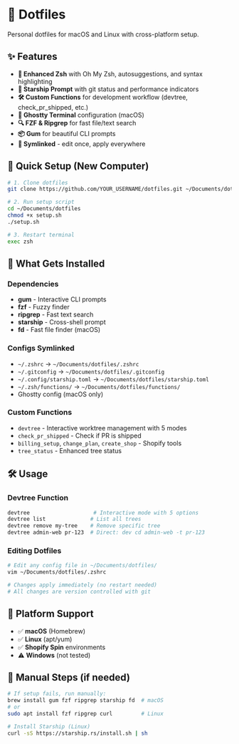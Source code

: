 # 🚀 Dotfiles

Personal dotfiles for macOS and Linux with cross-platform setup.

## ✨ Features

- **🐚 Enhanced Zsh** with Oh My Zsh, autosuggestions, and syntax highlighting
- **🌟 Starship Prompt** with git status and performance indicators
- **🛠️ Custom Functions** for development workflow (devtree, check_pr_shipped, etc.)
- **🎨 Ghostty Terminal** configuration (macOS)
- **🔍 FZF & Ripgrep** for fast file/text search
- **📦 Gum** for beautiful CLI prompts
- **🔗 Symlinked** - edit once, apply everywhere

## 🎯 Quick Setup (New Computer)

```bash
# 1. Clone dotfiles
git clone https://github.com/YOUR_USERNAME/dotfiles.git ~/Documents/dotfiles

# 2. Run setup script
cd ~/Documents/dotfiles
chmod +x setup.sh
./setup.sh

# 3. Restart terminal
exec zsh
```

## 📁 What Gets Installed

### Dependencies

- **gum** - Interactive CLI prompts
- **fzf** - Fuzzy finder
- **ripgrep** - Fast text search
- **starship** - Cross-shell prompt
- **fd** - Fast file finder (macOS)

### Configs Symlinked

- `~/.zshrc` → `~/Documents/dotfiles/.zshrc`
- `~/.gitconfig` → `~/Documents/dotfiles/.gitconfig`
- `~/.config/starship.toml` → `~/Documents/dotfiles/starship.toml`
- `~/.zsh/functions/` → `~/Documents/dotfiles/functions/`
- Ghostty config (macOS only)

### Custom Functions

- `devtree` - Interactive worktree management with 5 modes
- `check_pr_shipped` - Check if PR is shipped
- `billing_setup`, `change_plan`, `create_shop` - Shopify tools
- `tree_status` - Enhanced tree status

## 🛠️ Usage

### Devtree Function

```bash
devtree                    # Interactive mode with 5 options
devtree list              # List all trees
devtree remove my-tree    # Remove specific tree
devtree admin-web pr-123  # Direct: dev cd admin-web -t pr-123
```

### Editing Dotfiles

```bash
# Edit any config file in ~/Documents/dotfiles/
vim ~/Documents/dotfiles/.zshrc

# Changes apply immediately (no restart needed)
# All changes are version controlled with git
```

## 🔧 Platform Support

- ✅ **macOS** (Homebrew)
- ✅ **Linux** (apt/yum)
- ✅ **Shopify Spin** environments
- ⚠️ **Windows** (not tested)

## 📝 Manual Steps (if needed)

```bash
# If setup fails, run manually:
brew install gum fzf ripgrep starship fd  # macOS
# or
sudo apt install fzf ripgrep curl         # Linux

# Install Starship (Linux)
curl -sS https://starship.rs/install.sh | sh
```
